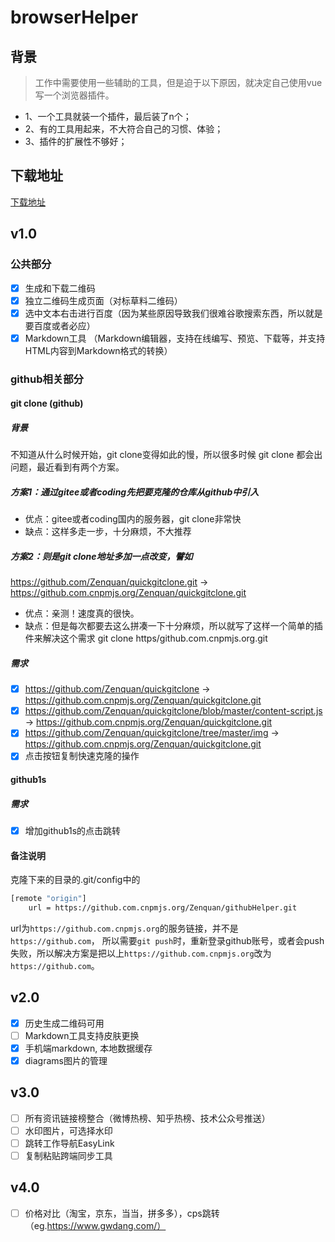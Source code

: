 # browserHelper
## 背景
> 工作中需要使用一些辅助的工具，但是迫于以下原因，就决定自己使用vue写一个浏览器插件。
- 1、一个工具就装一个插件，最后装了n个；
- 2、有的工具用起来，不大符合自己的习惯、体验；
- 3、插件的扩展性不够好；

## 下载地址
[下载地址](https://github.com/Zenquan/browserHelper/releases)
## v1.0
### 公共部分
- [x] 生成和下载二维码
- [x] 独立二维码生成页面（对标草料二维码）
- [x] 选中文本右击进行百度（因为某些原因导致我们很难谷歌搜索东西，所以就是要百度或者必应）
- [x] Markdown工具 （Markdown编辑器，支持在线编写、预览、下载等，并支持HTML内容到Markdown格式的转换）
### github相关部分
#### git clone (github)
##### 背景

不知道从什么时候开始，git clone变得如此的慢，所以很多时候 git clone 都会出问题，最近看到有两个方案。

##### 方案1：通过gitee或者coding先把要克隆的仓库从github中引入

- 优点：gitee或者coding国内的服务器，git clone非常快
- 缺点：这样多走一步，十分麻烦，不大推荐

##### 方案2：则是git clone地址多加一点改变，譬如

https://github.com/Zenquan/quickgitclone.git -> https://github.com.cnpmjs.org/Zenquan/quickgitclone.git

- 优点：亲测！速度真的很快。
- 缺点：但是每次都要去这么拼凑一下十分麻烦，所以就写了这样一个简单的插件来解决这个需求
git clone https/github.com.cnpmjs.org.git
##### 需求
- [x] https://github.com/Zenquan/quickgitclone ->  https://github.com.cnpmjs.org/Zenquan/quickgitclone.git
- [x] https://github.com/Zenquan/quickgitclone/blob/master/content-script.js ->  https://github.com.cnpmjs.org/Zenquan/quickgitclone.git
- [x] https://github.com/Zenquan/quickgitclone/tree/master/img ->  https://github.com.cnpmjs.org/Zenquan/quickgitclone.git
- [x] 点击按钮复制快速克隆的操作
#### github1s
##### 需求
- [x] 增加github1s的点击跳转
#### 备注说明
克隆下来的目录的.git/config中的

```bash
[remote "origin"]
	url = https://github.com.cnpmjs.org/Zenquan/githubHelper.git
```
url为`https://github.com.cnpmjs.org`的服务链接，并不是`https://github.com`， 所以需要`git push`时，重新登录github账号，或者会push失败，所以解决方案是把以上`https://github.com.cnpmjs.org`改为`https://github.com`。
## v2.0
- [x] 历史生成二维码可用
- [ ] Markdown工具支持皮肤更换
- [x] 手机端markdown, 本地数据缓存
- [x] diagrams图片的管理

## v3.0
- [ ] 所有资讯链接榜整合（微博热榜、知乎热榜、技术公众号推送）
- [ ] 水印图片，可选择水印
- [ ] 跳转工作导航EasyLink
- [ ] 复制粘贴跨端同步工具

## v4.0
- [ ] 价格对比（淘宝，京东，当当，拼多多），cps跳转（eg.https://www.gwdang.com/）
